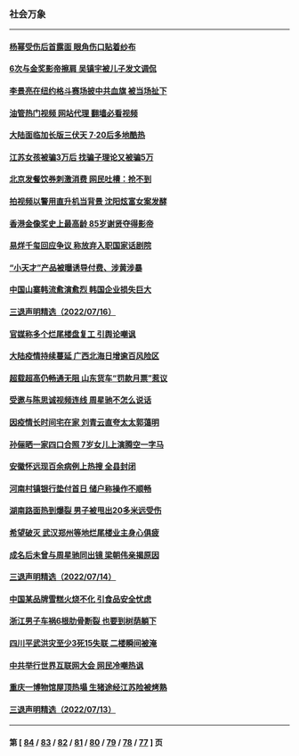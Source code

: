 ### 社会万象
---
#### [杨幂受伤后首露面 眼角伤口贴着纱布](../../pages/ncid282/n13783961.md?07190845) 
#### [6次与金奖影帝擦肩 吴镇宇被儿子发文调侃](../../pages/ncid282/n13783930.md?07190845) 
#### [李景亮在纽约格斗赛场披中共血旗 被当场扯下](../../pages/ncid282/n13783725.md?07190845) 
#### [油管热门视频 网站代理 翻墙必看视频](http://209.222.30.114:81/youtube.html?07190845)
#### [大陆面临加长版三伏天 7·20后多地酷热](../../pages/ncid282/n13783638.md?07190845) 
#### [江苏女孩被骗3万后 找骗子理论又被骗5万](../../pages/ncid282/n13783623.md?07190845) 
#### [北京发餐饮券刺激消费 网民吐槽：抢不到](../../pages/ncid282/n13783528.md?07190845) 
#### [拍视频以警用直升机当背景 沈阳炫富女案发酵](../../pages/ncid282/n13783494.md?07190845) 
#### [香港金像奖史上最高龄 85岁谢贤夺得影帝](../../pages/ncid282/n13783054.md?07190845) 
#### [易烊千玺回应争议 称放弃入职国家话剧院](../../pages/ncid282/n13782646.md?07190845) 
#### [“小天才”产品被曝诱导付费、涉黄涉暴](../../pages/ncid282/n13782629.md?07190845) 
#### [中国山寨韩流愈演愈烈 韩国企业损失巨大](../../pages/ncid282/n13782577.md?07190845) 
#### [三退声明精选（2022/07/16）](../../pages/ncid282/n13782492.md?07190845) 
#### [官媒称多个烂尾楼盘复工 引舆论嘲讽](../../pages/ncid282/n13782365.md?07190845) 
#### [大陆疫情持续蔓延 广西北海日增逾百风险区](../../pages/ncid282/n13782153.md?07190845) 
#### [超载超高仍畅通无阻 山东货车“罚款月票”惹议](../../pages/ncid282/n13782107.md?07190845) 
#### [受邀与陈思诚视频连线 周星驰不怎么说话](../../pages/ncid282/n13781904.md?07190845) 
#### [因疫情长时间宅在家 刘青云直夸太太郭蔼明](../../pages/ncid282/n13781880.md?07190845) 
#### [孙俪晒一家四口合照 7岁女儿上演腾空一字马](../../pages/ncid282/n13781856.md?07190845) 
#### [安徽怀远现百余病例上热搜 全县封闭](../../pages/ncid282/n13781512.md?07190845) 
#### [河南村镇银行垫付首日 储户称操作不顺畅](../../pages/ncid282/n13781540.md?07190845) 
#### [湖南路面热到爆裂 男子被甩出20多米远受伤](../../pages/ncid282/n13781453.md?07190845) 
#### [希望破灭 武汉郑州等地烂尾楼业主身心俱疲](../../pages/ncid282/n13781370.md?07190845) 
#### [成名后未曾与周星驰同出镜 梁朝伟亲揭原因](../../pages/ncid282/n13781025.md?07190845) 
#### [三退声明精选（2022/07/14）](../../pages/ncid282/n13781207.md?07190845) 
#### [中国某品牌雪糕火烧不化 引食品安全忧虑](../../pages/ncid282/n13781015.md?07190845) 
#### [浙江男子车祸6根肋骨断裂 也要到树荫躺下](../../pages/ncid282/n13780698.md?07190845) 
#### [四川平武洪灾至少3死15失联 二楼瞬间被淹](../../pages/ncid282/n13780649.md?07190845) 
#### [中共举行世界互联网大会 网民冷嘲热讽](../../pages/ncid282/n13780577.md?07190845) 
#### [重庆一博物馆屋顶热塌 生猪途经江苏险被烤熟](../../pages/ncid282/n13780456.md?07190845) 
#### [三退声明精选（2022/07/13）](../../pages/ncid282/n13780484.md?07190845) 

---
#### 第 [ [84](./84.md?07190845) / [83](./83.md?07190845) / [82](./82.md?07190845) / [81](./81.md?07190845) / [80](./80.md?07190845) / [79](./79.md?07190845) / [78](./78.md?07190845) / [77](./77.md?07190845) ] 页
